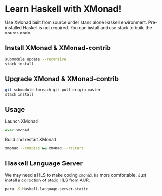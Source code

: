 # Learn Haskell with XMonad!

Use XMonad built from source under stand alone Haskell environment.
Pre-installed Haskell is not required. You can install and use stack
to build the source code.

## Install XMonad & XMonad-contrib

```bash
submodule update --recursive
stack install
```

## Upgrade XMonad & XMonad-contrib

```bash
git submodule foreach git pull origin master
stack install
```

## Usage

Launch XMonad

```bash
exec xmonad
```

Build and restart XMonad

```bash
xmonad --compile && xmonad --restart
```

## Haskell Language Server

We may need a HLS to make coding `xmonad.hs` more comfortable.
Just install a collection of static HLS from AUR.

```bash
paru -S Haskell-language-server-static
```


